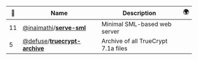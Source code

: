 |:star2: | Name | Description | 🌍|
|---|---|---|---|
|11|[@inaimathi](https://github.com/inaimathi)/[**serve-sml**](https://github.com/inaimathi/serve-sml)|Minimal SML-based web server||
|5|[@defuse](https://github.com/defuse)/[**truecrypt-archive**](https://github.com/defuse/truecrypt-archive)|Archive of all TrueCrypt 7.1a files||

